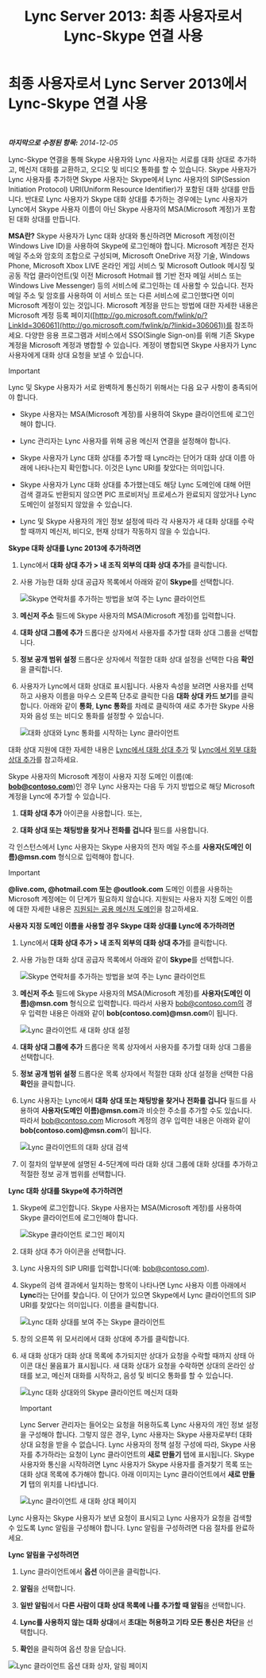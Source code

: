 ﻿---
title: 'Lync Server 2013: 최종 사용자로서 Lync-Skype 연결 사용'
TOCTitle: 최종 사용자로서 Lync-Skype 연결 사용
ms:assetid: ad22f731-118c-4349-8790-b1a72941cbdd
ms:mtpsurl: https://technet.microsoft.com/ko-kr/library/Dn440175(v=OCS.15)
ms:contentKeyID: 59602779
ms.date: 08/10/2015
mtps_version: v=OCS.15
ms.translationtype: HT
---

# 최종 사용자로서 Lync Server 2013에서 Lync-Skype 연결 사용

 

_**마지막으로 수정된 항목:** 2014-12-05_

Lync-Skype 연결을 통해 Skype 사용자와 Lync 사용자는 서로를 대화 상대로 추가하고, 메신저 대화를 교환하고, 오디오 및 비디오 통화를 할 수 있습니다. Skype 사용자가 Lync 사용자를 추가하면 Skype 사용자는 Skype에서 Lync 사용자의 SIP(Session Initiation Protocol) URI(Uniform Resource Identifier)가 포함된 대화 상대를 만듭니다. 반대로 Lync 사용자가 Skype 대화 상대를 추가하는 경우에는 Lync 사용자가 Lync에서 Skype 사용자 이름이 아닌 Skype 사용자의 MSA(Microsoft 계정)가 포함된 대화 상대를 만듭니다.

**MSA란?** Skype 사용자가 Lync 대화 상대와 통신하려면 Microsoft 계정(이전 Windows Live ID)을 사용하여 Skype에 로그인해야 합니다. Microsoft 계정은 전자 메일 주소와 암호의 조합으로 구성되며, Microsoft OneDrive 저장 기술, Windows Phone, Microsoft Xbox LIVE 온라인 게임 서비스 및 Microsoft Outlook 메시징 및 공동 작업 클라이언트(및 이전 Microsoft Hotmail 웹 기반 전자 메일 서비스 또는 Windows Live Messenger) 등의 서비스에 로그인하는 데 사용할 수 있습니다. 전자 메일 주소 및 암호를 사용하여 이 서비스 또는 다른 서비스에 로그인했다면 이미 Microsoft 계정이 있는 것입니다. Microsoft 계정을 만드는 방법에 대한 자세한 내용은 Microsoft 계정 등록 페이지([http://go.microsoft.com/fwlink/p/?LinkId=306061](http://go.microsoft.com/fwlink/p/?linkid=306061))를 참조하세요. 다양한 응용 프로그램과 서비스에서 SSO(Single Sign-on)를 위해 기존 Skype 계정을 Microsoft 계정과 병합할 수 있습니다. 계정이 병합되면 Skype 사용자가 Lync 사용자에게 대화 상대 요청을 보낼 수 있습니다.


> [!IMPORTANT]
> Lync 및 Skype 사용자가 서로 완벽하게 통신하기 위해서는 다음 요구 사항이 충족되어야 합니다. 
> <UL>
> <LI>
> <P>Skype 사용자는 MSA(Microsoft 계정)를 사용하여 Skype 클라이언트에 로그인해야 합니다.</P>
> <LI>
> <P>Lync 관리자는 Lync 사용자를 위해 공용 메신저 연결을 설정해야 합니다.</P>
> <LI>
> <P>Skype 사용자가 Lync 대화 상대를 추가할 때 Lync라는 단어가 대화 상대 이름 아래에 나타나는지 확인합니다. 이것은 Lync URI를 찾았다는 의미입니다.</P>
> <LI>
> <P>Skype 사용자가 Lync 대화 상대를 추가했는데도 해당 Lync 도메인에 대해 어떤 검색 결과도 반환되지 않으면 PIC 프로비저닝 프로세스가 완료되지 않았거나 Lync 도메인이 설정되지 않았을 수 있습니다.</P>
> <LI>
> <P>Lync 및 Skype 사용자의 개인 정보 설정에 따라 각 사용자가 새 대화 상대를 수락할 때까지 메신저, 비디오, 현재 상태가 작동하지 않을 수 있습니다.</P></LI></UL>



**Skype 대화 상대를 Lync 2013에 추가하려면**

1.  Lync에서 **대화 상대 추가 \> 내 조직 외부의 대화 상대 추가**를 클릭합니다.

2.  사용 가능한 대화 상대 공급자 목록에서 아래와 같이 **Skype**를 선택합니다.
    
    ![Skype 연락처를 추가하는 방법을 보여 주는 Lync 클라이언트](images/Dn440175.ac4e2f21-c1d9-47d8-b99e-d49fe4eb36d7(OCS.15).jpg "Skype 연락처를 추가하는 방법을 보여 주는 Lync 클라이언트")

3.  **메신저 주소** 필드에 Skype 사용자의 MSA(Microsoft 계정)를 입력합니다.

4.  **대화 상대 그룹에 추가** 드롭다운 상자에서 사용자를 추가할 대화 상대 그룹을 선택합니다.

5.  **정보 공개 범위 설정** 드롭다운 상자에서 적절한 대화 상대 설정을 선택한 다음 **확인**을 클릭합니다.

6.  사용자가 Lync에서 대화 상대로 표시됩니다. 사용자 속성을 보려면 사용자를 선택하고 사용자 이름을 마우스 오른쪽 단추로 클릭한 다음 **대화 상대 카드 보기**를 클릭합니다. 아래와 같이 **통화**, **Lync 통화**를 차례로 클릭하여 새로 추가한 Skype 사용자와 음성 또는 비디오 통화를 설정할 수 있습니다.
    
    ![대화 상대와 Lync 통화를 시작하는 Lync 클라이언트](images/Dn440175.cd7cb21a-87f7-4bfa-b30c-980d4098d226(OCS.15).jpg "대화 상대와 Lync 통화를 시작하는 Lync 클라이언트")

대화 상대 지원에 대한 자세한 내용은 [Lync에서 대화 상대 추가](http://office.microsoft.com/ko-kr/office365-lync-online-help/add-a-contact-in-lync-ha102828922.aspx) 및 [Lync에서 외부 대화 상대 추가](http://office.microsoft.com/ko-kr/office365-lync-online-help/add-an-external-contact-in-lync-ha104038998.aspx?ctt=5%26origin=ha102828922)를 참고하세요.

Skype 사용자의 Microsoft 계정이 사용자 지정 도메인 이름(예: **bob@contoso.com**)인 경우 Lync 사용자는 다음 두 가지 방법으로 해당 Microsoft 계정을 Lync에 추가할 수 있습니다.

1.  **대화 상대 추가** 아이콘을 사용합니다. 또는,

2.  **대화 상대 또는 채팅방을 찾거나 전화를 겁니다** 필드를 사용합니다.

각 인스턴스에서 Lync 사용자는 Skype 사용자의 전자 메일 주소를 **사용자(도메인 이름)@msn.com** 형식으로 입력해야 합니다.


> [!IMPORTANT]
> <STRONG>@live.com, @hotmail.com 또는 @outlook.com</STRONG> 도메인 이름을 사용하는 Microsoft 계정에는 이 단계가 필요하지 않습니다. 지원되는 사용자 지정 도메인 이름에 대한 자세한 내용은 <A href="http://support.microsoft.com/kb/897567">지원되는 공용 메신저 도메인</A>을 참고하세요.



**사용자 지정 도메인 이름을 사용할 경우 Skype 대화 상대를 Lync에 추가하려면**

1.  Lync에서 **대화 상대 추가 \> 내 조직 외부의 대화 상대 추가**를 클릭합니다.

2.  사용 가능한 대화 상대 공급자 목록에서 아래와 같이 **Skype**를 선택합니다.
    
    ![Skype 연락처를 추가하는 방법을 보여 주는 Lync 클라이언트](images/Dn440175.ac4e2f21-c1d9-47d8-b99e-d49fe4eb36d7(OCS.15).jpg "Skype 연락처를 추가하는 방법을 보여 주는 Lync 클라이언트")

3.  **메신저 주소** 필드에 Skype 사용자의 MSA(Microsoft 계정)를 **사용자(도메인 이름)@msn.com** 형식으로 입력합니다. 따라서 사용자 bob@contoso.com의 경우 입력한 내용은 아래와 같이 **bob(contoso.com)@msn.com**이 됩니다.
    
    ![Lync 클라이언트 새 대화 상대 설정](images/Dn440175.422e69b5-2c0c-4260-858f-f10309af772f(OCS.15).jpg "Lync 클라이언트 새 대화 상대 설정")

4.  **대화 상대 그룹에 추가** 드롭다운 목록 상자에서 사용자를 추가할 대화 상대 그룹을 선택합니다.

5.  **정보 공개 범위 설정** 드롭다운 목록 상자에서 적절한 대화 상대 설정을 선택한 다음 **확인**을 클릭합니다.

6.  Lync 사용자는 Lync에서 **대화 상대 또는 채팅방을 찾거나 전화를 겁니다** 필드를 사용하여 **사용자(도메인 이름)@msn.com**과 비슷한 주소를 추가할 수도 있습니다. 따라서 bob@contoso.com Microsoft 계정의 경우 입력한 내용은 아래와 같이 **bob(contoso.com)@msn.com**이 됩니다.
    
    ![Lync 클라이언트의 대화 상대 검색](images/Dn440175.69787db8-f9b9-49e5-b197-b90b10393301(OCS.15).jpg "Lync 클라이언트의 대화 상대 검색")

7.  이 절차의 앞부분에 설명된 4-5단계에 따라 대화 상대 그룹에 대화 상대를 추가하고 적절한 정보 공개 범위를 선택합니다.

**Lync 대화 상대를 Skype에 추가하려면**

1.  Skype에 로그인합니다. Skype 사용자는 MSA(Microsoft 계정)를 사용하여 Skype 클라이언트에 로그인해야 합니다.
    
    ![Skype 클라이언트 로그인 페이지](images/Dn440175.b4fd7c5a-be35-4205-80c7-872863b7a91d(OCS.15).jpg "Skype 클라이언트 로그인 페이지")

2.  대화 상대 추가 아이콘을 선택합니다.

3.  Lync 사용자의 SIP URI를 입력합니다(예: bob@contoso.com).

4.  Skype의 검색 결과에서 일치하는 항목이 나타나면 Lync 사용자 이름 아래에서 **Lync**라는 단어를 찾습니다. 이 단어가 있으면 Skype에서 Lync 클라이언트의 SIP URI를 찾았다는 의미입니다. 이름을 클릭합니다.
    
    ![Lync 대화 상대를 보여 주는 Skype 클라이언트](images/Dn440175.4e690a72-1a54-4442-89cf-0fb45ac5f56a(OCS.15).jpg "Lync 대화 상대를 보여 주는 Skype 클라이언트")

5.  창의 오른쪽 위 모서리에서 대화 상대에 추가를 클릭합니다.

6.  새 대화 상대가 대화 상대 목록에 추가되지만 상대가 요청을 수락할 때까지 상태 아이콘 대신 물음표가 표시됩니다. 새 대화 상대가 요청을 수락하면 상대의 온라인 상태를 보고, 메신저 대화를 시작하고, 음성 및 비디오 통화를 할 수 있습니다.
    
    ![Lync 대화 상대와의 Skype 클라이언트 메신저 대화](images/Dn440175.86ca6f81-4db9-45ba-8511-1f7541aaf066(OCS.15).jpg "Lync 대화 상대와의 Skype 클라이언트 메신저 대화")
    

    > [!IMPORTANT]
    > Lync Server 관리자는 들어오는 요청을 허용하도록 Lync 사용자의 개인 정보 설정을 구성해야 합니다. 그렇지 않은 경우, Lync 사용자는 Skype 사용자로부터 대화 상대 요청을 받을 수 없습니다. Lync 사용자의 정책 설정 구성에 따라, Skype 사용자를 추가하라는 요청이 Lync 클라이언트의 <STRONG>새로 만들기</STRONG> 탭에 표시됩니다. Skype 사용자와 통신을 시작하려면 Lync 사용자가 Skype 사용자를 즐겨찾기 목록 또는 대화 상대 목록에 추가해야 합니다. 아래 이미지는 Lync 클라이언트에서 <STRONG>새로 만들기</STRONG> 탭의 위치를 나타냅니다.

    
    ![Lync 클라이언트 새 대화 상대 페이지](images/Dn440175.b1cf8570-1401-47d9-ab14-b04f0d7e8a7a(OCS.15).jpg "Lync 클라이언트 새 대화 상대 페이지")

Lync 사용자는 Skype 사용자가 보낸 요청이 표시되고 Lync 사용자가 요청을 검색할 수 있도록 Lync 알림을 구성해야 합니다. Lync 알림을 구성하려면 다음 절차를 완료하세요.

**Lync 알림을 구성하려면**

1.  Lync 클라이언트에서 **옵션** 아이콘을 클릭합니다.

2.  **알림**을 선택합니다.

3.  **일반 알림**에서 **다른 사람이 대화 상대 목록에 나를 추가할 때 알림**을 선택합니다.

4.  **Lync를 사용하지 않는 대화 상대**에서 **초대는 허용하고 기타 모든 통신은 차단**을 선택합니다.

5.  **확인**을 클릭하여 옵션 창을 닫습니다.

![Lync 클라이언트 옵션 대화 상자, 알림 페이지](images/Dn440175.b36ed67f-f394-4f66-b60a-b74793001bfc(OCS.15).jpg "Lync 클라이언트 옵션 대화 상자, 알림 페이지")

